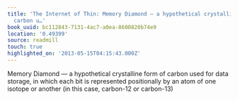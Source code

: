```yaml
---
title: 'The Internet of Thin: Memory Diamond — a hypothetical crystalline form of
  carbon u…'
book_uuid: bc112843-7131-4ac7-a0ea-8600820b74e9
location: '0.49399'
source: readmill
touch: true
highlighted_on: '2013-05-15T04:15:43.000Z'
---
```


Memory Diamond — a hypothetical crystalline form of carbon used for data storage, in which each bit is represented positionally by an atom of one isotope or another (in this case, carbon-12 or carbon-13)